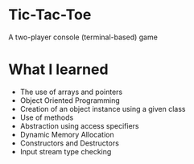 # Tic-Tac-Toe
A two-player console (terminal-based) game


# What I learned
* The use of arrays and pointers
* Object Oriented Programming
* Creation of an object instance using a given class
* Use of methods
* Abstraction using access specifiers
* Dynamic Memory Allocation
* Constructors and Destructors
* Input stream type checking
